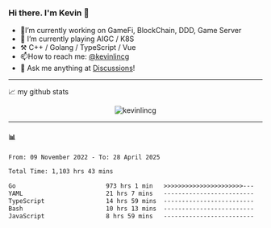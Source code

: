 ### Hi there. I'm Kevin 👋

- 🔭I’m currently working on GameFi, BlockChain, DDD, Game Server
- 🌱 I’m currently playing AIGC / K8S
-   :hammer_and_pick: C++ / Golang / TypeScript / Vue
- 📫How to reach me: [@kevinlincg](https://twitter.com/kevinlincg) 
-   :thought_balloon: Ask me anything at [Discussions](https://github.com/kevinlincg/kevinlincg/issues/new)!

---

📈 my github stats

<p align="center"> <img src="https://github-readme-stats-ouuan.vercel.app/api?username=kevinlincg&theme=dark&show_icons=true&count_private=true" alt="kevinlincg" />

---

#### :bar_chart: 

<!--START_SECTION:waka-->

```txt
From: 09 November 2022 - To: 28 April 2025

Total Time: 1,103 hrs 43 mins

Go                         973 hrs 1 min   >>>>>>>>>>>>>>>>>>>>>>---   88.16 %
YAML                       21 hrs 7 mins   -------------------------   01.91 %
TypeScript                 14 hrs 59 mins  -------------------------   01.36 %
Bash                       10 hrs 13 mins  -------------------------   00.93 %
JavaScript                 8 hrs 59 mins   -------------------------   00.81 %
```

<!--END_SECTION:waka-->
